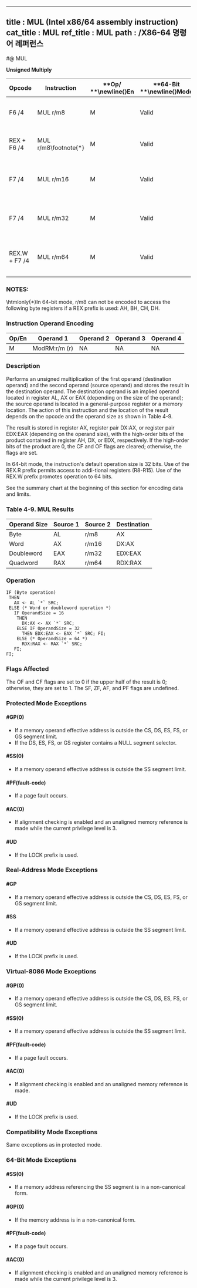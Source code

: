 ----------------------------
title : MUL (Intel x86/64 assembly instruction)
cat_title : MUL
ref_title : MUL
path : /X86-64 명령어 레퍼런스
----------------------------
#@ MUL

**Unsigned Multiply**

|**Opcode**|**Instruction**|**Op/ **\newline{}**En**|**64-Bit **\newline{}**Mode**|**Compat/**\newline{}**Leg Mode**|**Description**|
|----------|---------------|------------------------|-----------------------------|---------------------------------|---------------|
|F6 /4|MUL r/m8|M|Valid|Valid|Unsigned multiply (AX <- AL `*` r/m8).|
|REX + F6 /4|MUL r/m8\footnote{*}|M|Valid|N.E.|Unsigned multiply (AX <- AL `*` r/m8).|
|F7 /4|MUL r/m16|M|Valid|Valid|Unsigned multiply (DX:AX <- AX `*` r/m16).|
|F7 /4|MUL r/m32|M|Valid|Valid|Unsigned multiply (EDX:EAX <- EAX `*` r/m32).|
|REX.W + F7 /4|MUL r/m64|M|Valid |N.E.|Unsigned multiply (RDX:RAX <- RAX `*` r/m64).|
### NOTES:


\htmlonly{*}In 64-bit mode, r/m8 can not be encoded to access the following byte registers if a REX prefix is used: AH, BH, CH, DH. 

### Instruction Operand Encoding


|Op/En|Operand 1|Operand 2|Operand 3|Operand 4|
|-----|---------|---------|---------|---------|
|M|ModRM:r/m (r)|NA|NA|NA|
### Description


Performs an unsigned multiplication of the first operand (destination operand) and the second operand (source operand) and stores the result in the destination operand. The destination operand is an implied operand located in register AL, AX or EAX (depending on the size of the operand); the source operand is located in a general-purpose register or a memory location. The action of this instruction and the location of the result depends on the opcode and the operand size as shown in Table 4-9.

The result is stored in register AX, register pair DX:AX, or register pair EDX:EAX (depending on the operand size), with the high-order bits of the product contained in register AH, DX, or EDX, respectively. If the high-order bits of the product are 0, the CF and OF flags are cleared; otherwise, the flags are set.

In 64-bit mode, the instruction's default operation size is 32 bits. Use of the REX.R prefix permits access to addi-tional registers (R8-R15). Use of the REX.W prefix promotes operation to 64 bits. 

See the summary chart at the beginning of this section for encoding data and limits.

### Table 4-9.  MUL Results


|**Operand Size**|**Source 1**|**Source 2**|**Destination**|
|----------------|------------|------------|---------------|
|Byte|AL|r/m8|AX|
|Word|AX|r/m16|DX:AX|
|Doubleword|EAX|r/m32|EDX:EAX|
|Quadword|RAX|r/m64|RDX:RAX|

### Operation

```info-verb
IF (Byte operation)
 THEN 
   AX <- AL `*` SRC;
 ELSE (* Word or doubleword operation *)
   IF OperandSize = 16
    THEN 
      DX:AX <- AX `*` SRC;
    ELSE IF OperandSize = 32
      THEN EDX:EAX <- EAX `*` SRC; FI;
    ELSE (* OperandSize = 64 *)
      RDX:RAX <- RAX `*` SRC;
   FI;
FI;
```
### Flags Affected


The OF and CF flags are set to 0 if the upper half of the result is 0; otherwise, they are set to 1. The SF, ZF, AF, and PF flags are undefined.


### Protected Mode Exceptions

#### #GP(0)
* If a memory operand effective address is outside the CS, DS, ES, FS, or GS segment limit.
* If the DS, ES, FS, or GS register contains a NULL segment selector.

#### #SS(0)
* If a memory operand effective address is outside the SS segment limit.

#### #PF(fault-code)
* If a page fault occurs.

#### #AC(0)
* If alignment checking is enabled and an unaligned memory reference is made while the current privilege level is 3.

#### #UD
* If the LOCK prefix is used.

### Real-Address Mode Exceptions

#### #GP
* If a memory operand effective address is outside the CS, DS, ES, FS, or GS segment limit.

#### #SS
* If a memory operand effective address is outside the SS segment limit.

#### #UD
* If the LOCK prefix is used.

### Virtual-8086 Mode Exceptions

#### #GP(0)
* If a memory operand effective address is outside the CS, DS, ES, FS, or GS segment limit.

#### #SS(0)
* If a memory operand effective address is outside the SS segment limit.

#### #PF(fault-code)
* If a page fault occurs.

#### #AC(0)
* If alignment checking is enabled and an unaligned memory reference is made.

#### #UD
* If the LOCK prefix is used.

### Compatibility Mode Exceptions



Same exceptions as in protected mode.


### 64-Bit Mode Exceptions

#### #SS(0)
* If a memory address referencing the SS segment is in a non-canonical form.

#### #GP(0)
* If the memory address is in a non-canonical form.

#### #PF(fault-code)
* If a page fault occurs.

#### #AC(0)
* If alignment checking is enabled and an unaligned memory reference is made while the current privilege level is 3.
